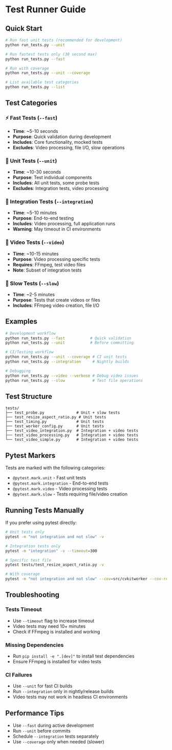 # Test Runner Guide

## Quick Start

```bash
# Run fast unit tests (recommended for development)
python run_tests.py --unit

# Run fastest tests only (30 second max)
python run_tests.py --fast

# Run with coverage
python run_tests.py --unit --coverage

# List available test categories
python run_tests.py --list
```

## Test Categories

### ⚡ Fast Tests (`--fast`)
- **Time**: ~5-10 seconds
- **Purpose**: Quick validation during development
- **Includes**: Core functionality, mocked tests
- **Excludes**: Video processing, file I/O, slow operations

### 🏃 Unit Tests (`--unit`) 
- **Time**: ~10-30 seconds  
- **Purpose**: Test individual components
- **Includes**: All unit tests, some probe tests
- **Excludes**: Integration tests, video processing

### 🔗 Integration Tests (`--integration`)
- **Time**: ~5-10 minutes
- **Purpose**: End-to-end testing
- **Includes**: Video processing, full application runs
- **Warning**: May timeout in CI environments

### 🎥 Video Tests (`--video`)
- **Time**: ~10-15 minutes
- **Purpose**: Video processing specific tests
- **Requires**: FFmpeg, test video files
- **Note**: Subset of integration tests

### 🐌 Slow Tests (`--slow`)
- **Time**: ~2-5 minutes
- **Purpose**: Tests that create videos or files
- **Includes**: FFmpeg video creation, file I/O

## Examples

```bash
# Development workflow
python run_tests.py --fast           # Quick validation
python run_tests.py --unit           # Before committing

# CI/Testing workflow  
python run_tests.py --unit --coverage # CI unit tests
python run_tests.py --integration     # Nightly builds

# Debugging
python run_tests.py --video --verbose # Debug video issues
python run_tests.py --slow            # Test file operations
```

## Test Structure

```
tests/
├── test_probe.py              # Unit + slow tests
├── test_resize_aspect_ratio.py # Unit tests
├── test_timing.py             # Unit tests  
├── test_worker_config.py      # Unit tests
├── test_video_integration.py  # Integration + video tests
├── test_video_processing.py   # Integration + video tests
└── test_video_simple.py       # Integration + video tests
```

## Pytest Markers

Tests are marked with the following categories:

- `@pytest.mark.unit` - Fast unit tests
- `@pytest.mark.integration` - End-to-end tests
- `@pytest.mark.video` - Video processing tests
- `@pytest.mark.slow` - Tests requiring file/video creation

## Running Tests Manually

If you prefer using pytest directly:

```bash
# Unit tests only
pytest -m "not integration and not slow" -v

# Integration tests only  
pytest -m "integration" -v --timeout=300

# Specific test file
pytest tests/test_resize_aspect_ratio.py -v

# With coverage
pytest -m "not integration and not slow" --cov=src/cvkitworker --cov-report=html
```

## Troubleshooting

### Tests Timeout
- Use `--timeout` flag to increase timeout
- Video tests may need 10+ minutes
- Check if FFmpeg is installed and working

### Missing Dependencies
- Run `pip install -e ".[dev]"` to install test dependencies
- Ensure FFmpeg is installed for video tests

### CI Failures
- Use `--unit` for fast CI builds
- Run `--integration` only in nightly/release builds
- Video tests may not work in headless CI environments

## Performance Tips

- Use `--fast` during active development
- Run `--unit` before commits
- Schedule `--integration` tests separately
- Use `--coverage` only when needed (slower)
